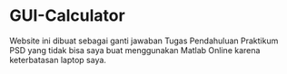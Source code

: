 # GUI-Calculator
Website ini dibuat sebagai ganti jawaban Tugas Pendahuluan Praktikum PSD yang tidak bisa saya buat menggunakan Matlab Online karena keterbatasan laptop saya.

